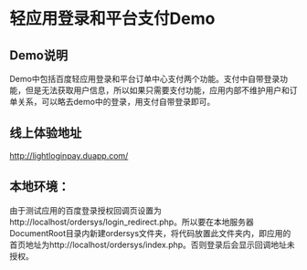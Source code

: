 轻应用登录和平台支付Demo
===============
## Demo说明

Demo中包括百度轻应用登录和平台订单中心支付两个功能。支付中自带登录功能，但是无法获取用户信息，所以如果只需要支付功能，应用内部不维护用户和订单关系，可以略去demo中的登录，用支付自带登录即可。

## 线上体验地址
<http://lightloginpay.duapp.com/>

## 本地环境：

由于测试应用的百度登录授权回调页设置为http://localhost/ordersys/login_redirect.php。所以要在本地服务器DocumentRoot目录内新建ordersys文件夹，将代码放置此文件夹内，即应用的首页地址为http://localhost/ordersys/index.php。否则登录后会显示回调地址未授权。
